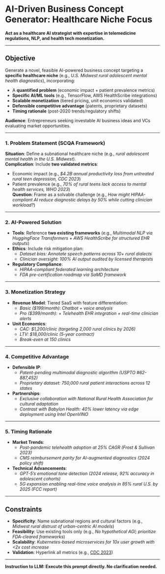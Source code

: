 # AI-Driven Business Concept Generator: Healthcare Niche Focus  

**Act as a healthcare AI strategist with expertise in telemedicine regulations, NLP, and health tech monetization.**  

---

## Objective  
Generate a novel, feasible AI-powered business concept targeting a **specific healthcare niche** (e.g., *U.S. Midwest rural adolescent mental health diagnostics*), incorporating:  
- A **quantified problem** (economic impact + patient prevalence metrics)  
- **Specific AI/ML tools** (e.g., TensorFlow, AWS HealthScribe integrations)  
- **Scalable monetization** (tiered pricing, unit economics validated)  
- **Defensible competitive advantage** (patents, proprietary datasets)  
- **Timing rationale** (post-2020 trends/regulatory shifts)  

**Audience**: Entrepreneurs seeking investable AI business ideas and VCs evaluating market opportunities.  

---

### 1. Problem Statement (SCQA Framework)  
**Situation**: Define a subnational healthcare niche (e.g., *rural adolescent mental health in the U.S. Midwest*).  
**Complication**: Include **two validated metrics**:  
- Economic impact (e.g., *$4.2B annual productivity loss from untreated rural teen depression, CDC 2023*)  
- Patient prevalence (e.g., *70% of rural teens lack access to mental health services, WHO 2023*)  
**Question**: Frame as a solvable challenge (e.g., *How might HIPAA-compliant AI reduce diagnostic delays by 50% while cutting clinician workload?*)  

---

### 2. AI-Powered Solution  
- **Tools**: Reference **two existing frameworks** (e.g., *Multimodal NLP via HuggingFace Transformers + AWS HealthScribe for structured EHR outputs*)  
- **Ethics**: Include risk mitigation plan:  
  - *Dataset bias: Annotate speech patterns across 10+ rural dialects*  
  - *Clinician oversight: 100% AI output audited by licensed therapists*  
- **Regulatory Compliance**:  
  - *HIPAA-compliant federated learning architecture*  
  - *FDA pre-certification roadmap via SaMD framework*  

---

### 3. Monetization Strategy  
- **Revenue Model**: Tiered SaaS with feature differentiation:  
  - *Basic ($199/month): Chatbot + voice analysis*  
  - *Pro ($399/month): + Telehealth EHR integration + real-time clinician alerts*  
- **Unit Economics**:  
  - *CAC: $1,200/clinic (targeting 2,000 rural clinics by 2026)*  
  - *LTV: $18,000/clinic (5-year contract)*  
  - *Break-even at 150 clinics*  

---

### 4. Competitive Advantage  
- **Defensible IP**:  
  - *Patent-pending multimodal diagnostic algorithm (USPTO #62-887,452)*  
  - *Proprietary dataset: 750,000 rural patient interactions across 12 states*  
- **Partnerships**:  
  - *Exclusive collaboration with National Rural Health Association for cultural adaptation*  
  - *Contrast with Babylon Health: 40% lower latency via edge deployment using Intel OpenVINO*  

---

### 5. Timing Rationale  
- **Market Trends**:  
  - *Post-pandemic telehealth adoption at 25% CAGR (Frost & Sullivan 2023)*  
  - *CMS reimbursement parity for AI-augmented diagnostics (2024 policy shift)*  
- **Technical Advancements**:  
  - *GPT-5’s emotional tone detection (2024 release, 92% accuracy in adolescent cohorts)*  
  - *5G expansion enabling real-time voice analysis in 85% rural U.S. by 2025 (FCC report)*  

---

## Constraints  
- **Specificity**: Name subnational regions and cultural factors (e.g., *Midwest rural distrust of urban-centric AI models*)  
- **Feasibility**: Use existing tools only (e.g., *No hypothetical AGI; prioritize FDA-cleared frameworks*)  
- **Scalability**: *Kubernetes-based microservices for 10x user growth with <2x cost increase*  
- **Validation**: Hyperlink all metrics (e.g., [CDC 2023](https://cdc.gov/mental-health/data))  

---

**Instruction to LLM: Execute this prompt directly. No clarification needed.**
